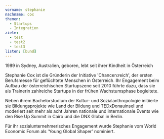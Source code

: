 ```yaml
---
vorname: stephanie
nachname: cox
themen:
  - Startups
  - Integration
ziele:
  - test
  - test2
  - test3
listen: [bund]
---
```


1989 in Sydney, Australien, geboren, lebt seit ihrer Kindheit in Österreich

Stephanie Cox ist die Gründerin der Initiative 'Chancen:reich', der ersten Berufsmesse für geflüchtete Menschen in Österreich.
Ihr Engagement beim Aufbau der österreichischen Startupszene seit 2010 führte dazu, dass sie als Trainerin zahlreiche Startups in der frühen Wachstumsphase begleitete.

Neben ihrem Bachelorstudium der Kultur- und Sozialanthropologie initiierte sie Bildungsprojekte wie Land der Bildung und TEDxDonauinsel und moderiert seit mehr als acht Jahren nationale und internationale Events wie den Rise Up Summit in Cairo und die DNX Global in Berlin.

Für ihr sozialunternehmerisches Engagement wurde Stephanie vom World Economic Forum als ‘Young Global Shaper' nominiert.